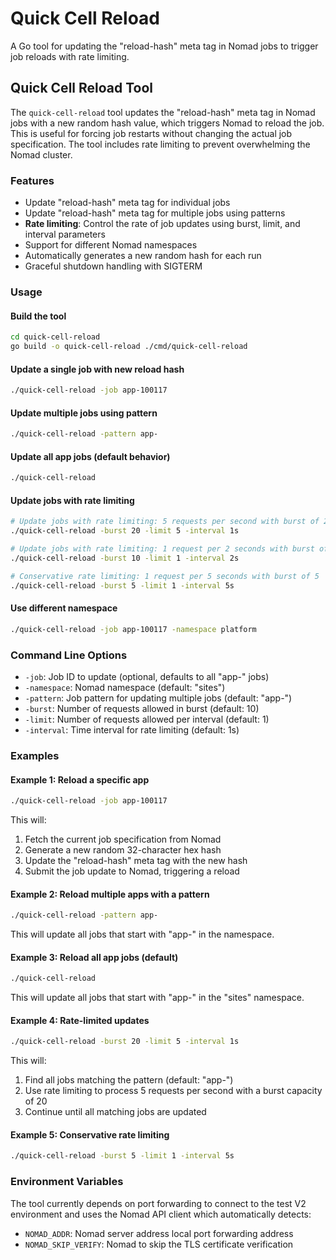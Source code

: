 # Quick Cell Reload

A Go tool for updating the "reload-hash" meta tag in Nomad jobs to trigger job reloads with rate limiting.

## Quick Cell Reload Tool

The `quick-cell-reload` tool updates the "reload-hash" meta tag in Nomad jobs with a new random hash value, which triggers Nomad to reload the job. This is useful for forcing job restarts without changing the actual job specification. The tool includes rate limiting to prevent overwhelming the Nomad cluster.

### Features

- Update "reload-hash" meta tag for individual jobs
- Update "reload-hash" meta tag for multiple jobs using patterns
- **Rate limiting**: Control the rate of job updates using burst, limit, and interval parameters
- Support for different Nomad namespaces
- Automatically generates a new random hash for each run
- Graceful shutdown handling with SIGTERM

### Usage

#### Build the tool

```bash
cd quick-cell-reload
go build -o quick-cell-reload ./cmd/quick-cell-reload
```

#### Update a single job with new reload hash

```bash
./quick-cell-reload -job app-100117
```

#### Update multiple jobs using pattern

```bash
./quick-cell-reload -pattern app-
```

#### Update all app jobs (default behavior)

```bash
./quick-cell-reload
```

#### Update jobs with rate limiting

```bash
# Update jobs with rate limiting: 5 requests per second with burst of 20
./quick-cell-reload -burst 20 -limit 5 -interval 1s

# Update jobs with rate limiting: 1 request per 2 seconds with burst of 10
./quick-cell-reload -burst 10 -limit 1 -interval 2s

# Conservative rate limiting: 1 request per 5 seconds with burst of 5
./quick-cell-reload -burst 5 -limit 1 -interval 5s
```

#### Use different namespace

```bash
./quick-cell-reload -job app-100117 -namespace platform
```

### Command Line Options

- `-job`: Job ID to update (optional, defaults to all "app-" jobs)
- `-namespace`: Nomad namespace (default: "sites")
- `-pattern`: Job pattern for updating multiple jobs (default: "app-")
- `-burst`: Number of requests allowed in burst (default: 10)
- `-limit`: Number of requests allowed per interval (default: 1)
- `-interval`: Time interval for rate limiting (default: 1s)

### Examples

#### Example 1: Reload a specific app

```bash
./quick-cell-reload -job app-100117
```

This will:

1. Fetch the current job specification from Nomad
2. Generate a new random 32-character hex hash
3. Update the "reload-hash" meta tag with the new hash
4. Submit the job update to Nomad, triggering a reload

#### Example 2: Reload multiple apps with a pattern

```bash
./quick-cell-reload -pattern app-
```

This will update all jobs that start with "app-" in the namespace.

#### Example 3: Reload all app jobs (default)

```bash
./quick-cell-reload
```

This will update all jobs that start with "app-" in the "sites" namespace.

#### Example 4: Rate-limited updates

```bash
./quick-cell-reload -burst 20 -limit 5 -interval 1s
```

This will:

1. Find all jobs matching the pattern (default: "app-")
2. Use rate limiting to process 5 requests per second with a burst capacity of 20
3. Continue until all matching jobs are updated

#### Example 5: Conservative rate limiting

```bash
./quick-cell-reload -burst 5 -limit 1 -interval 5s
```

### Environment Variables

The tool currently depends on port forwarding to connect to the test V2 environment and uses the Nomad API client which automatically detects:

- `NOMAD_ADDR`: Nomad server address local port forwarding address
- `NOMAD_SKIP_VERIFY`: Nomad to skip the TLS certificate verification
